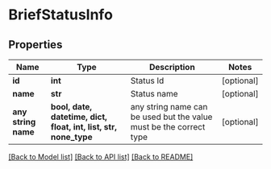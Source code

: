 # BriefStatusInfo


## Properties
Name | Type | Description | Notes
------------ | ------------- | ------------- | -------------
**id** | **int** | Status Id | [optional] 
**name** | **str** | Status name | [optional] 
**any string name** | **bool, date, datetime, dict, float, int, list, str, none_type** | any string name can be used but the value must be the correct type | [optional]

[[Back to Model list]](../README.md#documentation-for-models) [[Back to API list]](../README.md#documentation-for-api-endpoints) [[Back to README]](../README.md)


